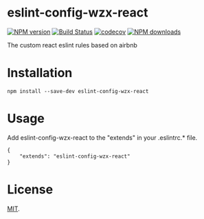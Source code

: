 # eslint-config-wzx-react

[![NPM version](https://img.shields.io/npm/v/eslint-config-wzx-react)](https://www.npmjs.com/package/eslint-config-wzx-react)
[![Build Status](https://travis-ci.com/VicSolWang/eslint-config-wzx-react.svg?branch=master)](https://travis-ci.com/VicSolWang/eslint-config-wzx-react)
[![codecov](https://codecov.io/gh/VicSolWang/eslint-config-wzx-react/branch/master/graph/badge.svg)](https://codecov.io/gh/VicSolWang/eslint-config-wzx-react)
[![NPM downloads](https://img.shields.io/npm/dt/eslint-config-wzx-react)](https://www.npmjs.com/package/eslint-config-wzx-react)

The custom react eslint rules based on airbnb

# Installation

    npm install --save-dev eslint-config-wzx-react

# Usage

Add eslint-config-wzx-react to the "extends" in your .eslintrc.* file.

    {
        "extends": "eslint-config-wzx-react"
    }

# License

[MIT](LICENSE).
